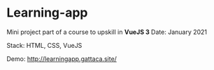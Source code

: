 # Learning-app

Mini project part of a course to upskill in **VueJS 3** 
Date: January 2021

Stack: HTML, CSS, VueJS

Demo:
http://learningapp.gattaca.site/
